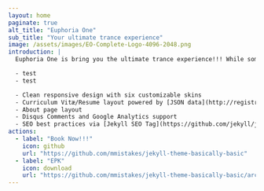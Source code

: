 ```yaml
---
layout: home
paginate: true
alt_title: "Euphoria One"
sub_title: "Your ultimate trance experience"
image: /assets/images/EO-Complete-Logo-4096-2048.png
introduction: |
  Euphoria One is bring you the ultimate trance experience!!! While some may consider it the style of yesteryear trance is still going strong.

  - test
  - test

  - Clean responsive design with six customizable skins
  - Curriculum Vitæ/Resume layout powered by [JSON data](http://registry.jsonresume.org/)
  - About page layout
  - Disqus Comments and Google Analytics support
  - SEO best practices via [Jekyll SEO Tag](https://github.com/jekyll/jekyll-seo-tag/)
actions:
  - label: "Book Now!!!"
    icon: github
    url: "https://github.com/mmistakes/jekyll-theme-basically-basic"
  - label: "EPK"
    icon: download
    url: "https://github.com/mmistakes/jekyll-theme-basically-basic/archive/master.zip"
---
```

